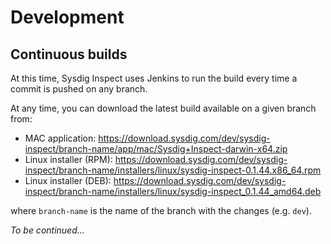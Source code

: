 # Development

## Continuous builds

At this time, Sysdig Inspect uses Jenkins to run the build every time a commit is pushed on any branch.

At any time, you can download the latest build available on a given branch from:

- MAC application: https://download.sysdig.com/dev/sysdig-inspect/branch-name/app/mac/Sysdig+Inspect-darwin-x64.zip
- Linux installer (RPM): https://download.sysdig.com/dev/sysdig-inspect/branch-name/installers/linux/sysdig-inspect-0.1.44.x86_64.rpm
- Linux installer (DEB): https://download.sysdig.com/dev/sysdig-inspect/branch-name/installers/linux/sysdig-inspect_0.1.44_amd64.deb

where `branch-name` is the name of the branch with the changes (e.g. `dev`).


_To be continued..._